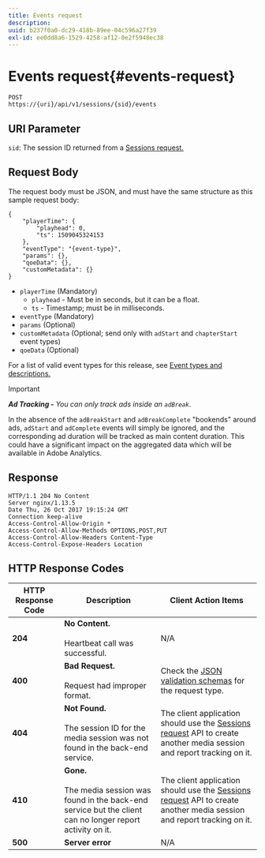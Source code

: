 ```yaml
---
title: Events request
description: 
uuid: b237f0a0-dc29-418b-89ee-04c596a27f39
exl-id: ee0dd8a6-1529-4258-af12-0e2f5948ec38
---
```

# Events request{#events-request}

```
POST 
https://{uri}/api/v1/sessions/{sid}/events 
```

## URI Parameter

`sid`: The session ID returned from a [Sessions request.](/help/media-collection-api/mc-api-ref/mc-api-sessions-req.md)

## Request Body

The request body must be JSON, and must have the same structure as this sample request body:

```
{ 
    "playerTime": { 
        "playhead": 0, 
        "ts": 1509045324153 
    }, 
    "eventType": "{event-type}", 
    "params": {}, 
    "qoeData": {}, 
    "customMetadata": {} 
}
```

* `playerTime` (Mandatory)
   * `playhead` - Must be in seconds, but it can be a float.
   * `ts` - Timestamp; must be in milliseconds.
* `eventType` (Mandatory)
* `params` (Optional) 
* `customMetadata` (Optional; send only with `adStart` and `chapterStart` event types)
* `qoeData` (Optional)

For a list of valid event types for this release, see [Event types and descriptions.](/help/media-collection-api/mc-api-ref/mc-api-event-types.md)

>[!IMPORTANT]
>
>***Ad Tracking -** You can only track ads inside an `adBreak`*. 
>
>In the absence of the `adBreakStart` and `adBreakComplete` "bookends" around ads, `adStart` and `adComplete` events will simply be ignored, and the corresponding ad duration will be tracked as main content duration. This could have a significant impact on the aggregated data which will be available in Adobe Analytics.

## Response

```
HTTP/1.1 204 No Content 
Server nginx/1.13.5 
Date Thu, 26 Oct 2017 19:15:24 GMT 
Connection keep-alive 
Access-Control-Allow-Origin * 
Access-Control-Allow-Methods OPTIONS,POST,PUT 
Access-Control-Allow-Headers Content-Type 
Access-Control-Expose-Headers Location
```

## HTTP Response Codes

|  HTTP Response Code  | Description  | Client Action Items  |
|---|---|---|
|  **204** | **No Content.** <br/><br/>Heartbeat call was successful.  | N/A  |
|  **400** | **Bad Request.** <br/><br/>Request had improper format.  | Check the [JSON validation schemas](/help/media-collection-api/mc-api-ref/mc-api-json-validation.md) for the request type.  |
|  **404** | **Not Found.** <br/><br/>The session ID for the media session was not found in the back-end service.  | The client application should use the [Sessions request](/help/media-collection-api/mc-api-ref/mc-api-sessions-req.md) API to create another media session and report tracking on it.  |
|  **410** | **Gone.** <br/><br/>The media session was found in the back-end service but the client can no longer report activity on it.  | The client application should use the [Sessions request](/help/media-collection-api/mc-api-ref/mc-api-sessions-req.md) API to create another media session and report tracking on it.  |
|  **500** | **Server error** | N/A  |
